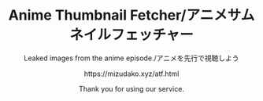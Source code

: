 <h1 align="center">Anime Thumbnail Fetcher/アニメサムネイルフェッチャー</h1>

<p align="center">
  Leaked images from the anime episode./アニメを先行で視聴しよう
</p>

<p align="center">
https://mizudako.xyz/atf.html
</p>

<p align="center">
Thank you for using our service.
</p>
